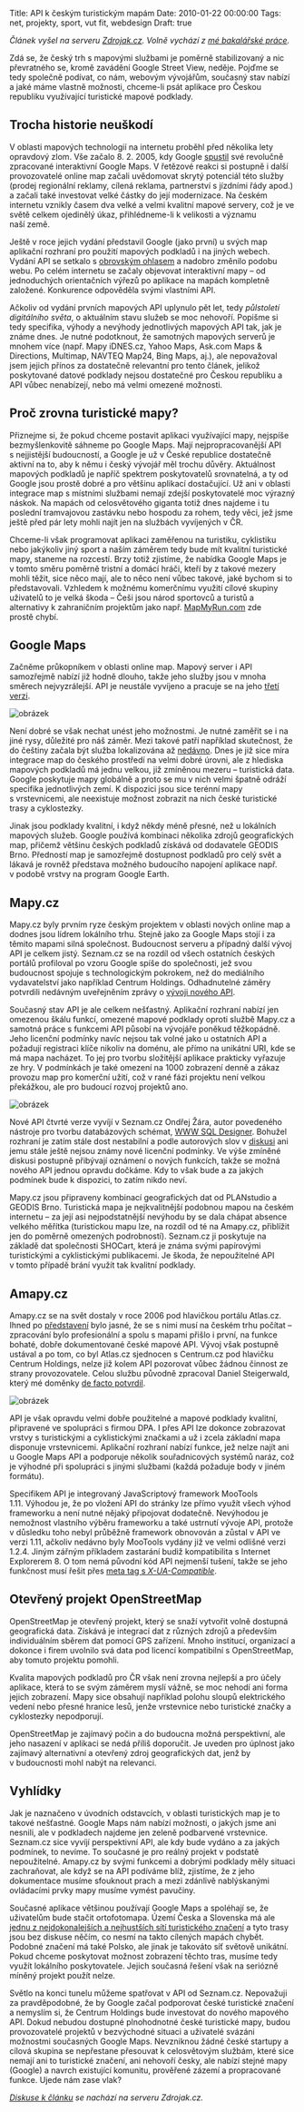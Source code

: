 Title: API k českým turistickým mapám
Date: 2010-01-22 00:00:00
Tags: net, projekty, sport, vut fit, webdesign
Draft: true

*Článek vyšel na serveru [Zdrojak.cz](http://zdrojak.root.cz/clanky/api-k-ceskym-turistickym-mapam/). Volně vychází z [mé bakalářské práce]({filename}2009-08-30_bakalar.md).*

Zdá se, že český trh s mapovými službami je poměrně stabilizovaný a nic převratného se, kromě zavádění Google Street View, neděje. Pojďme se tedy společně podívat, co nám, webovým vývojářům, současný stav nabízí a jaké máme vlastně možnosti, chceme-li psát aplikace pro Českou republiku využívající turistické mapové podklady.

## Trocha historie neuškodí

V oblasti mapových technologií na internetu proběhl před několika lety opravdový zlom. Vše začalo 8. 2. 2005, kdy Google [spustil](http://googleblog.blogspot.com/2005/02/mapping-your-way.html) své revolučně zpracované interaktivní Google Maps. V řetězové reakci si postupně i další provozovatelé online map začali uvědomovat skrytý potenciál této služby (prodej regionální reklamy, cílená reklama, partnerství s jízdními řády apod.) a začali také investovat velké částky do její modernizace. Na českém internetu vznikly časem dva velké a velmi kvalitní mapové servery, což je ve světě celkem ojedinělý úkaz, přihlédneme-li k velikosti a významu naší země.

Ještě v roce jejich vydání představil Google (jako první) u svých map aplikační rozhraní pro použití mapových podkladů i na jiných webech. Vydání API se setkalo s [obrovským ohlasem](http://maps.google.com/help/maps/casestudies/) a nadobro změnilo podobu webu. Po celém internetu se začaly objevovat interaktivní mapy – od jednoduchých orientačních výřezů po aplikace na mapách kompletně založené. Konkurence odpověděla svými vlastními API.

Ačkoliv od vydání prvních mapových API uplynulo pět let, tedy *půlstoletí digitálního světa*, o aktuálním stavu služeb se moc nehovoří. Popišme si tedy specifika, výhody a nevýhody jednotlivých mapových API tak, jak je známe dnes. Je nutné podotknout, že samotných mapových serverů je mnohem více (např. Mapy iDNES.cz, Yahoo Maps, Ask.com Maps & Directions, Multimap, NAVTEQ Map24, Bing Maps, aj.), ale nepovažoval jsem jejich přínos za dostatečně relevantní pro tento článek, jelikož poskytované datové podklady nejsou dostatečné pro Českou republiku a API vůbec nenabízejí, nebo má velmi omezené možnosti.

## Proč zrovna turistické mapy?

Přiznejme si, že pokud chceme postavit aplikaci využívající mapy, nejspíše bezmyšlenkovitě sáhneme po Google Maps. Mají nejpropracovanější API s nejjistější budoucností, a Google je už v České republice dostatečně aktivní na to, aby k němu i český vývojář měl trochu důvěry. Aktuálnost mapových podkladů je napříč spektrem poskytovatelů srovnatelná, a ty od Google jsou prostě dobré a pro většinu aplikací dostačující. Už ani v oblasti integrace map s místními službami nemají zdejší poskytovatelé moc výrazný náskok. Na mapách od celosvětového giganta totiž dnes najdeme i tu poslední tramvajovou zastávku nebo hospodu za rohem, tedy věci, jež jsme ještě před pár lety mohli najít jen na službách vyvíjených v ČR.

Chceme-li však programovat aplikaci zaměřenou na turistiku, cyklistiku nebo jakýkoliv jiný sport a naším záměrem tedy bude mít kvalitní turistické mapy, staneme na rozcestí. Brzy totiž zjistíme, že nabídka Google Maps je v tomto směru poměrně tristní a domácí hráči, kteří by z takové mezery mohli těžit, sice něco mají, ale to něco není vůbec takové, jaké bychom si to představovali. Vzhledem k možnému komerčnímu využití cílové skupiny uživatelů to je velká škoda – Češi jsou národ sportovců a turistů a alternativy k zahraničním projektům jako např. [MapMyRun.com](http://www.mapmyrun.com/) zde prostě chybí.

## Google Maps

Začněme průkopníkem v oblasti online map. Mapový server i API samozřejmě nabízí již hodně dlouho, takže jeho služby jsou v mnoha směrech nejvyzrálejší. API je neustále vyvíjeno a pracuje se na
jeho [třetí verzi](http://code.google.com/intl/cs/apis/maps/documentation/v3/).

![obrázek]({filename}/images/125.jpg)

Není dobré se však nechat unést jeho možnostmi. Je nutné zaměřit se i na jiné rysy, důležité pro náš záměr. Mezi takové patří například skutečnost, že do češtiny začala být služba lokalizována až [nedávno](http://www.lupa.cz/clanky/mapy-google-v-cestine-realita-nebo-zbozne-prani/). Dnes je již sice míra integrace map do českého prostředí na velmi dobré úrovni, ale z hlediska mapových podkladů má jednu velkou, již zmíněnou mezeru – turistická data. Google poskytuje mapy globálně a proto se mu v nich velmi špatně odráží specifika jednotlivých zemí. K dispozici jsou sice terénní mapy s vrstevnicemi, ale neexistuje možnost zobrazit na nich české turistické trasy a cyklostezky.

Jinak jsou podklady kvalitní, i když někdy méně přesné, než u lokálních mapových služeb. Google používá kombinaci několika zdrojů geografických map, přičemž většinu českých podkladů získává od dodavatele GEODIS Brno. Předností map je samozřejmě dostupnost podkladů pro celý svět a lákavá je rovněž představa možného budoucího napojení aplikace např. v podobě vrstvy na program Google Earth.

## Mapy.cz

Mapy.cz byly prvním ryze českým projektem v oblasti nových online map a dodnes jsou lídrem lokálního trhu. Stejně jako za Google Maps stojí i za těmito mapami silná společnost. Budoucnost serveru a případný další vývoj API je celkem jistý. Seznam.cz se na rozdíl od všech ostatních českých portálů profiloval po vzoru Google spíše do společnosti, jež svou budoucnost spojuje s technologickým pokrokem, než do mediálního vydavatelství jako například Centrum Holdings. Odhadnutelné záměry potvrdili nedávným uveřejněním zprávy o [vývoji nového API](http://mapy.cz.sblog.cz/2009/02/18/29).

Současný stav API je ale celkem nešťastný. Aplikační rozhraní nabízí jen omezenou škálu funkcí, omezené mapové podklady oproti službě Mapy.cz a samotná práce s funkcemi API působí na vývojáře poněkud těžkopádně. Jeho licenční podmínky navíc nejsou tak volné jako u ostatních API a požadují registraci klíče nikoliv na doménu, ale přímo na unikátní URI, kde se má mapa nacházet. To jej pro tvorbu složitější aplikace prakticky vyřazuje ze hry. V podmínkách je také omezení na 1000 zobrazení denně a zákaz provozu map pro komerční užití, což v rané fázi projektu není velkou překážkou, ale pro budoucí rozvoj projektů ano.

![obrázek]({filename}/images/126.jpg)

Nové API čtvrté verze vyvíjí v Seznam.cz Ondřej Žára, autor povedeného nástroje pro tvorbu databázových schémat, [WWW SQL Designer](http://code.google.com/p/wwwsqldesigner). Bohužel rozhraní je zatím stále dost nestabilní a podle autorových
slov v [diskusi](http://forum.lide.cz/forum.fcgi?akce=forum_data&forum_ID=86016&auth=) ani jemu stále ještě nejsou známy nové licenční podmínky. Ve výše zmíněné diskusi postupně přibývají oznámení o nových funkcích, takže se možná nového API jednou opravdu dočkáme. Kdy to však bude a za jakých podmínek bude k dispozici, to zatím nikdo neví.

Mapy.cz jsou připraveny kombinací geografických dat od PLANstudio a GEODIS Brno. Turistická mapa je nejkvalitnější podobnou mapou na českém internetu – za její asi nejpodstatnější nevýhodu by se dala chápat absence velkého měřítka (turistickou mapu lze, na rozdíl od té na Amapy.cz, přiblížit jen do poměrně omezených podrobností). Seznam.cz ji poskytuje na základě dat společnosti SHOCart, která je známa svými papírovými turistickými a cyklistickými publikacemi. Je škoda, že nepoužitelné API v tomto případě brání využít tak kvalitní podklady.

## Amapy.cz

Amapy.cz se na svět dostaly v roce 2006 pod hlavičkou portálu Atlas.cz. Ihned po [představení](http://management.blog.lupa.cz/2006/11/05/spetka-koreni-ze-zakulisi-projektu-novych-atlasich-map/) bylo jasné, že se s nimi musí na českém trhu počítat – zpracování bylo profesionální a spolu s mapami přišlo i první, na funkce bohaté, dobře dokumentované české mapové API. Vývoj však postupně ustával a po tom, co byl Atlas.cz sjednocen s Centrum.cz pod hlavičku Centrum Holdings, nelze již kolem API pozorovat vůbec žádnou činnost ze strany provozovatele. Celou službu původně zpracoval Daniel Steigerwald, který mé doměnky [de facto potvrdil](http://twitter.com/steida/statuses/2211073537).

![obrázek]({filename}/images/124.jpg)

API je však opravdu velmi dobře použitelné a mapové podklady kvalitní, připravené ve spolupráci s firmou DPA. I přes API lze dokonce zobrazovat vrstvy s turistickými a cyklistickými značkami a už i zcela základní mapa disponuje vrstevnicemi. Aplikační rozhraní nabízí funkce, jež nelze najít ani u Google Maps API a podporuje několik souřadnicových systémů naráz, což je výhodné při spolupráci s jinými službami (každá požaduje body v jiném formátu).

Specifikem API je integrovaný JavaScriptový framework MooTools 1.11. Výhodou je, že po vložení API do stránky lze přímo využít všech výhod frameworku a není nutné nějaký připojovat dodatečně. Nevýhodou je nemožnost vlastního výběru frameworku a také ustrnutí vývoje API, protože v důsledku toho nebyl průběžně framework obnovován a zůstal v API ve verzi 1.11, ačkoliv nedávno byly MooTools vydány již ve velmi odlišné verzi 1.2.4. Jiným zářným příkladem zastarání budiž kompatibilita s Internet Explorerem 8. O tom nemá původní kód API nejmenší tušení, takže se jeho funkčnost musí řešit přes [meta tag s *X-UA-Compatible*](http://zdrojak.root.cz/clanky/tri-zobrazovaci-mody-internet-exploreru-8/).

## Otevřený projekt OpenStreetMap

OpenStreetMap je otevřený projekt, který se snaží vytvořit volně dostupná geografická data. Získává je integrací dat z různých zdrojů a především individuálním sběrem dat pomocí GPS zařízení. Mnoho institucí, organizací a dokonce i firem uvolnilo svá data pod licencí kompatibilní s OpenStreetMap, aby tomuto projektu pomohli.

Kvalita mapových podkladů pro ČR však není zrovna nejlepší a pro účely aplikace, která to se svým záměrem myslí vážně, se moc nehodí ani forma jejich zobrazení. Mapy sice obsahují například polohu sloupů elektrického vedení nebo přesné hranice lesů, jenže vrstevnice nebo turistické značky a cyklostezky nepodporují.

OpenStreetMap je zajímavý počin a do budoucna možná perspektivní, ale jeho nasazení v aplikaci se nedá příliš doporučit. Je uveden pro úplnost jako zajímavý alternativní a otevřený zdroj geografických dat, jenž by v budoucnosti mohl nabýt na relevanci.

## Vyhlídky

Jak je naznačeno v úvodních odstavcích, v oblasti turistických map je to takové nešťastné. Google Maps nám nabízí možnosti, o jakých jsme ani nesnili, ale v podkladech najdeme jen zeleně podbarvené vrstevnice. Seznam.cz sice vyvíjí perspektivní API, ale kdy bude vydáno a za jakých podmínek, to nevíme. To současné je pro reálný projekt v podstatě nepoužitelné. Amapy.cz by svými funkcemi a dobrými podklady měly situaci zachraňovat, ale když se na API podíváme blíž, zjistíme, že z jeho dokumentace musíme sfouknout prach a mezi zdánlivě nablýskanými ovládacími prvky mapy musíme vymést pavučiny.

Současné aplikace většinou používají Google Maps a spoléhají se, že uživatelům bude stačit ortofotomapa. Území Česka a Slovenska má ale [jednu z nejdokonalejších a nejhustších sítí turistického značení](http://www.klubturistu.cz/turisticke-znaceni) a tyto trasy jsou bez diskuse něčím, co nesmí na takto cílených mapách chybět. Podobné značení má také Polsko, ale jinak je takováto síť světově unikátní. Pokud chceme poskytovat možnost zobrazení těchto tras, musíme tedy využít lokálního poskytovatele. Jejich současná řešení však na seriózně míněný projekt použít nelze.

Světlo na konci tunelu můžeme spatřovat v API od Seznam.cz. Nepovažuji za pravděpodobné, že by Google začal podporovat české turistické značení a nemyslím si, že Centrum Holdings bude investovat do nového mapového API. Dokud nebudou dostupné plnohodnotné české turistické mapy, budou provozovatelé projektů v bezvýchodné situaci a uživatelé svázáni možnostmi současných Google Maps. Nevzniknou žádné české startupy a cílová skupina se nepřestane přesouvat k celosvětovým službám, které sice nemají ani to turistické značení, ani nehovoří česky, ale nabízí stejné mapy (Google) a navrch existující komunitu, prověřené zázemí a propracované funkce. Ujede nám zase vlak?

*[Diskuse k článku](http://zdrojak.root.cz/clanky/api-k-ceskym-turistickym-mapam/nazory/) se nachází na serveru Zdrojak.cz.*
